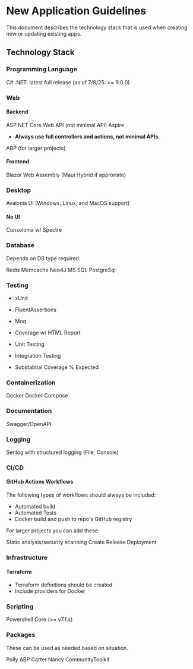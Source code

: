 # New Application Guidelines

This document describes the technology stack that is used when creating new or updating existing apps.

## Technology Stack

### Programming Language

C#
.NET: latest full release (as of 7/8/25: >= 9.0.0)

### Web

#### Backend

ASP.NET Core Web API (not minimal API)
Aspire

* **Always use full controllers and actions, not minimal APIs.**

ABP (for larger projects)

#### Frontend

Blazor Web Assembly (Maui Hybrid if approriate)

### Desktop

Avalonia UI (Windows, Linux, and MacOS support)

#### No UI

Consolonia w/ Spectre

### Database

Depends on DB type required:

Redis
Memcache
Neo4J
MS SQL
PostgreSql

### Testing

* xUnit
* FluentAssertions
* Moq
* Coverage w/ HTML Report

* Unit Testing
* Integration Testing
* Substabtial Coverage % Expected

### Containerization

Docker
Docker Compose

### Documentation

Swagger/OpenAPI

### Logging

Serilog with structured logging (File, Console)

### CI/CD

#### GitHub Actions Workflows

The following types of workflows should always be included:

* Automated build
* Automated Tests
* Docker build and push to repo's GitHub registry

For larger projects you can add these:

Static analysis/security scanning
Create Release
Deployment

### Infrastructure


#### Terraform

* Terraform definitions should be created
* Include providers for Docker

### Scripting

Powershell Core (>= v7.1.x)

### Packages

These can be used as needed based on situation.

Polly
ABP
Carter
Nancy
CommunityToolkit
